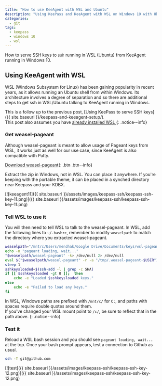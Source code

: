 ```yaml
---
title: "How to use KeeAgent with WSL and Ubuntu"
description: "Using KeePass and KeeAgent with WSL on Windows 10 with Ubuntu"
categories:
  - git
tags:
  - keepass
  - windows 10
  - wsl
---
```


How to serve SSH keys to `ssh` running in WSL (Ubuntu) from KeeAgent running in Windows 10. 


## Using KeeAgent with WSL

WSL (Windows Subsystem for Linux) has been gaining popularity in recent years, as it allows running an Ubuntu shell from within Windows.  Its architecture involves a degree of separation and so  there are additional steps to get ssh in WSL/Ubuntu talking to KeeAgent running in Windows. 

This is a follow up to the previous post, [Using KeePass to serve SSH keys]({{ site.baseurl }}/keepass-and-keeagent-setup/).  
This post also assumes you have [already installed WSL <i class="fab fa-ubuntu"></i>](https://docs.microsoft.com/en-us/windows/wsl/install-win10) 
{: .notice--info}


### Get weasel-pageant

Although weasel-pageant is meant to allow usage of Pageant keys from WSL, it works just as well for our use case, since KeeAgent is also compatible with Putty. 

[Download weasel-pageant](https://github.com/vuori/weasel-pageant/releases){: .btn .btn--info}

Extract the zip in Windows, not in WSL.  You can place it anywhere.  If you're keeping with the portable theme, it can be placed in a synched directory near Keepass and your KDBX.   

[![keeagent11]({{ site.baseurl }}/assets/images/keepass-ssh/keepass-ssh-key-11.png)]({{ site.baseurl }}/assets/images/keepass-ssh/keepass-ssh-key-11.png)

### Tell WSL to use it

You will then need to tell WSL to talk to the weasel-pageant.  In WSL, add the following lines to `~/.bashrc`, remember to modify `weaselpath` to match the directory where you extracted weasel-pageant. 


```bash
weaselpath="/mnt/c/Users/mendhak/Google Drive/Documents/keys/wsl-pageant-helper/"
echo -n "pageant loading, wait..."
"$weaselpath/weasel-pageant" -k> /dev/null 2> /dev/null
eval $("$weaselpath/weasel-pageant" -r -a "/tmp/.weasel-pageant-$USER")> /dev/null 2> /dev/null
sleep 1
sshkeysloaded=$(ssh-add -l | grep -c SHA)
if [[ $sshkeysloaded -gt 0 ]];  then
    echo -e "Loaded $sshkeysloaded keys."
else
    echo -e "Failed to load any keys."
fi
```

In WSL, Windows paths are prefixed with `/mnt/c/` for `C:`, and paths with spaces require double quotes around them.  
If you've changed your WSL mount point to `/c/`, be sure to reflect that in the path above.
{: .notice--info}

### Test it

Reload a WSL bash session and you should see `pageant loading, wait...` at the top.  Once your bash prompt appears, test a connection to Github as usual. 

```bash
ssh -T git@github.com
```


[![test]({{ site.baseurl }}/assets/images/keepass-ssh/keepass-ssh-key-12.png)]({{ site.baseurl }}/assets/images/keepass-ssh/keepass-ssh-key-12.png)